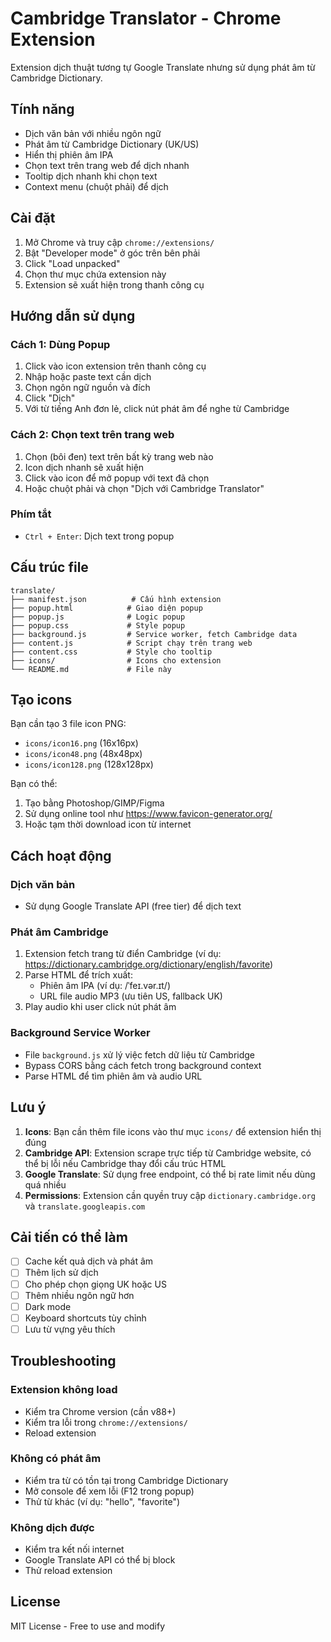 # Cambridge Translator - Chrome Extension

Extension dịch thuật tương tự Google Translate nhưng sử dụng phát âm từ Cambridge Dictionary.

## Tính năng

- Dịch văn bản với nhiều ngôn ngữ
- Phát âm từ Cambridge Dictionary (UK/US)
- Hiển thị phiên âm IPA
- Chọn text trên trang web để dịch nhanh
- Tooltip dịch nhanh khi chọn text
- Context menu (chuột phải) để dịch

## Cài đặt

1. Mở Chrome và truy cập `chrome://extensions/`
2. Bật "Developer mode" ở góc trên bên phải
3. Click "Load unpacked"
4. Chọn thư mục chứa extension này
5. Extension sẽ xuất hiện trong thanh công cụ

## Hướng dẫn sử dụng

### Cách 1: Dùng Popup
1. Click vào icon extension trên thanh công cụ
2. Nhập hoặc paste text cần dịch
3. Chọn ngôn ngữ nguồn và đích
4. Click "Dịch"
5. Với từ tiếng Anh đơn lẻ, click nút phát âm để nghe từ Cambridge

### Cách 2: Chọn text trên trang web
1. Chọn (bôi đen) text trên bất kỳ trang web nào
2. Icon dịch nhanh sẽ xuất hiện
3. Click vào icon để mở popup với text đã chọn
4. Hoặc chuột phải và chọn "Dịch với Cambridge Translator"

### Phím tắt
- `Ctrl + Enter`: Dịch text trong popup

## Cấu trúc file

```
translate/
├── manifest.json          # Cấu hình extension
├── popup.html            # Giao diện popup
├── popup.js              # Logic popup
├── popup.css             # Style popup
├── background.js         # Service worker, fetch Cambridge data
├── content.js            # Script chạy trên trang web
├── content.css           # Style cho tooltip
├── icons/                # Icons cho extension
└── README.md             # File này
```

## Tạo icons

Bạn cần tạo 3 file icon PNG:
- `icons/icon16.png` (16x16px)
- `icons/icon48.png` (48x48px)
- `icons/icon128.png` (128x128px)

Bạn có thể:
1. Tạo bằng Photoshop/GIMP/Figma
2. Sử dụng online tool như https://www.favicon-generator.org/
3. Hoặc tạm thời download icon từ internet

## Cách hoạt động

### Dịch văn bản
- Sử dụng Google Translate API (free tier) để dịch text

### Phát âm Cambridge
1. Extension fetch trang từ điển Cambridge (ví dụ: https://dictionary.cambridge.org/dictionary/english/favorite)
2. Parse HTML để trích xuất:
   - Phiên âm IPA (ví dụ: /ˈfeɪ.vər.ɪt/)
   - URL file audio MP3 (ưu tiên US, fallback UK)
3. Play audio khi user click nút phát âm

### Background Service Worker
- File `background.js` xử lý việc fetch dữ liệu từ Cambridge
- Bypass CORS bằng cách fetch trong background context
- Parse HTML để tìm phiên âm và audio URL

## Lưu ý

1. **Icons**: Bạn cần thêm file icons vào thư mục `icons/` để extension hiển thị đúng
2. **Cambridge API**: Extension scrape trực tiếp từ Cambridge website, có thể bị lỗi nếu Cambridge thay đổi cấu trúc HTML
3. **Google Translate**: Sử dụng free endpoint, có thể bị rate limit nếu dùng quá nhiều
4. **Permissions**: Extension cần quyền truy cập `dictionary.cambridge.org` và `translate.googleapis.com`

## Cải tiến có thể làm

- [ ] Cache kết quả dịch và phát âm
- [ ] Thêm lịch sử dịch
- [ ] Cho phép chọn giọng UK hoặc US
- [ ] Thêm nhiều ngôn ngữ hơn
- [ ] Dark mode
- [ ] Keyboard shortcuts tùy chỉnh
- [ ] Lưu từ vựng yêu thích

## Troubleshooting

### Extension không load
- Kiểm tra Chrome version (cần v88+)
- Kiểm tra lỗi trong `chrome://extensions/`
- Reload extension

### Không có phát âm
- Kiểm tra từ có tồn tại trong Cambridge Dictionary
- Mở console để xem lỗi (F12 trong popup)
- Thử từ khác (ví dụ: "hello", "favorite")

### Không dịch được
- Kiểm tra kết nối internet
- Google Translate API có thể bị block
- Thử reload extension

## License

MIT License - Free to use and modify
